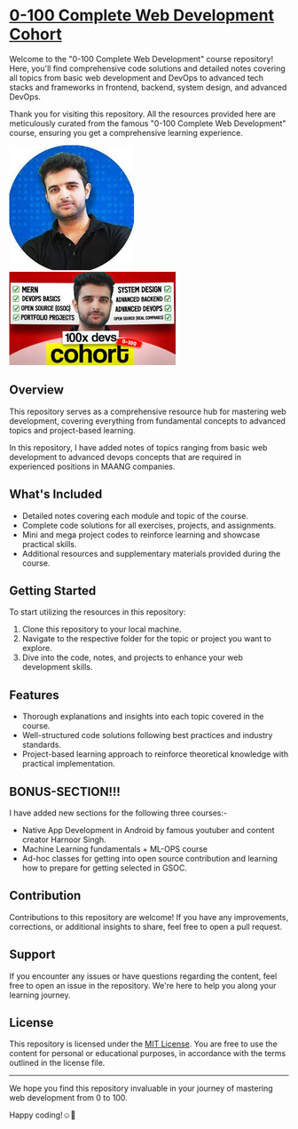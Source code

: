 # [0-100 Complete Web Development Cohort](https://harkirat.classx.co.in/new-courses)

Welcome to the "0-100 Complete Web Development" course repository! Here, you'll find comprehensive code solutions and detailed notes covering all topics from basic web development and DevOps to advanced tech stacks and frameworks in frontend, backend, system design, and advanced DevOps.

Thank you for visiting this repository. All the resources provided here are meticulously curated from the famous "0-100 Complete Web Development" course, ensuring you get a comprehensive learning experience.

![Harkirat Singh](README-banner-2.jpg) ![0-100 Cohort](README-banner.jpg) 

## Overview

This repository serves as a comprehensive resource hub for mastering web development, covering everything from fundamental concepts to advanced topics and project-based learning.

In this repository, I have added notes of topics ranging from basic web development to advanced devops concepts that are required in experienced positions in MAANG companies.

## What's Included

- Detailed notes covering each module and topic of the course.
- Complete code solutions for all exercises, projects, and assignments.
- Mini and mega project codes to reinforce learning and showcase practical skills.
- Additional resources and supplementary materials provided during the course.

## Getting Started

To start utilizing the resources in this repository:

1. Clone this repository to your local machine.
2. Navigate to the respective folder for the topic or project you want to explore.
3. Dive into the code, notes, and projects to enhance your web development skills.

## Features

- Thorough explanations and insights into each topic covered in the course.
- Well-structured code solutions following best practices and industry standards.
- Project-based learning approach to reinforce theoretical knowledge with practical implementation.

## BONUS-SECTION!!!

I have added new sections for the following three courses:-
- Native App Development in Android by famous youtuber and content creator Harnoor Singh.
- Machine Learning fundamentals + ML-OPS course
- Ad-hoc classes for getting into open source contribution and learning how to prepare for getting selected in GSOC.

## Contribution

Contributions to this repository are welcome! If you have any improvements, corrections, or additional insights to share, feel free to open a pull request.

## Support

If you encounter any issues or have questions regarding the content, feel free to open an issue in the repository. We're here to help you along your learning journey.

## License

This repository is licensed under the [MIT License](LICENSE). You are free to use the content for personal or educational purposes, in accordance with the terms outlined in the license file.

---

We hope you find this repository invaluable in your journey of mastering web development from 0 to 100. 

Happy coding!☺️🚀

